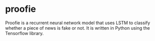 # proofie
Proofie is a recurrent neural network model that uses LSTM to classify whether a piece of news is fake or not. It is written in Python using the Tensorflow library.
